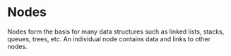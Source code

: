 # Nodes

Nodes form the basis for many data structures such as linked lists, stacks, queues, trees, etc. An individual node contains data and links to other nodes.